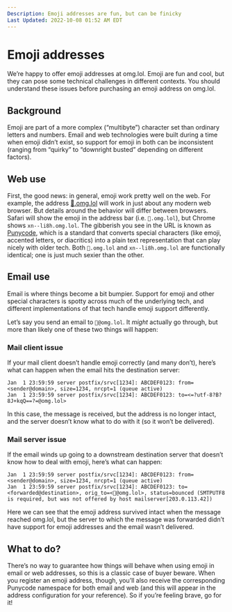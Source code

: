 ```yaml
---
Description: Emoji addresses are fun, but can be finicky  
Last Updated: 2022-10-08 01:52 AM EDT
---
```


# Emoji addresses

We’re happy to offer emoji addresses at omg.lol. Emoji are fun and cool, but they can pose some technical challenges in different contexts. You should understand these issues before purchasing an emoji address on omg.lol.

## Background

Emoji are part of a more complex (“multibyte”) character set than ordinary letters and numbers. Email and web technologies were built during a time when emoji didn’t exist, so support for emoji in both can be inconsistent (ranging from “quirky” to “downright busted” depending on different factors).

## Web use

First, the good news: in general, emoji work pretty well on the web. For example, the address [🍋.omg.lol](https://🍋.omg.lol) will work in just about any modern web browser. But details around the behavior will differ between browsers. Safari will show the emoji in the address bar (i.e. `🍋.omg.lol`), but Chrome shows `xn--li8h.omg.lol`. The gibberish you see in the URL is known as [Punycode](https://en.wikipedia.org/wiki/Punycode), which is a standard that converts special characters (like emoji, accented letters, or diacritics) into a plain text representation that can play nicely with older tech. Both `🍋.omg.lol` and `xn--li8h.omg.lol` are functionally identical; one is just much sexier than the other.

## Email use

Email is where things become a bit bumpier. Support for emoji and other special characters is spotty across much of the underlying tech, and different implementations of that tech handle emoji support differently.

Let’s say you send an email to `🍋@omg.lol`. It _might_ actually go through, but more than likely one of these two things will happen:

### Mail client issue

If your mail client doesn’t handle emoji correctly (and many don’t), here’s what can happen when the email hits the destination server:

<pre><code class="language-log">Jan  1 23:59:59 server postfix/srvc[1234]: ABCDEF0123: from=&lt;sender@domain&gt;, size=1234, nrcpt=1 (queue active)
Jan  1 23:59:59 server postfix/srvc[1234]: ABCDEF0123: to=<span class="base08">&lt;=?utf-8?B?8J+kqQ==?=@omg.lol&gt;</span></code></pre>

In this case, the message is received, but the address is no longer intact, and the server doesn’t know what to do with it (so it won’t be delivered).

### Mail server issue

If the email winds up going to a downstream destination server that doesn’t know how to deal with emoji, here’s what can happen:

<pre><code class="language-log">Jan  1 23:59:59 server postfix/srvc[1234]: ABCDEF0123: from=&lt;sender@domain&gt;, size=1234, nrcpt=1 (queue active)
Jan  1 23:59:59 server postfix/srvc[1234]: ABCDEF0123: to=&lt;forwarded@destination&gt;, orig_to=&lt;🍋@omg.lol&gt;, <span class="base08">status=bounced (SMTPUTF8 is required, but was not offered by host mailserver[203.0.113.42]</span>)</code></pre>

Here we can see that the emoji address survived intact when the message reached omg.lol, but the server to which the message was forwarded didn’t have support for emoji addresses and the email wasn’t delivered.

## What to do?

There’s no way to guarantee how things will behave when using emoji in email or web addresses, so this is a classic case of buyer beware. When you register an emoji address, though, you’ll also receive the corresponding Punycode namespace for both email and web (and this will appear in the address configuration for your reference). So if you’re feeling brave, go for it!
